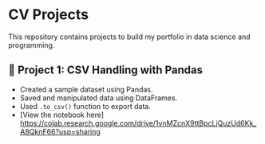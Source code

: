 # CV Projects  
This repository contains projects to build my portfolio in data science and programming.  

## 📌 Project 1: CSV Handling with Pandas  
- Created a sample dataset using Pandas.  
- Saved and manipulated data using DataFrames.  
- Used `.to_csv()` function to export data.  
- [View the notebook here] https://colab.research.google.com/drive/1vnMZcnX9ttBpcLjQuzUd6Kk_A8QknF66?usp=sharing
